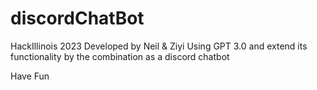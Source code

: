 # discordChatBot
HackIllinois 2023
Developed by Neil & Ziyi
Using GPT 3.0 and extend its functionality by the combination as a discord chatbot

Have Fun
